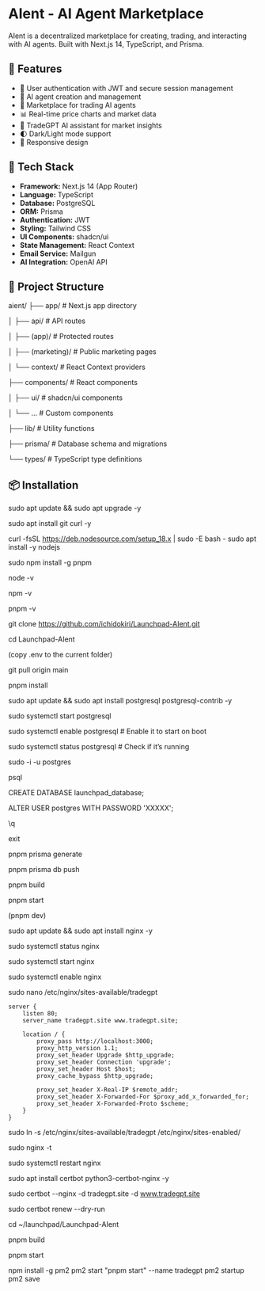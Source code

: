 # AIent - AI Agent Marketplace

AIent is a decentralized marketplace for creating, trading, and interacting with AI agents. Built with Next.js 14, TypeScript, and Prisma.

## 🌟 Features

- 🔐 User authentication with JWT and secure session management
- 💼 AI agent creation and management
- 🏪 Marketplace for trading AI agents
- 📊 Real-time price charts and market data
- 💬 TradeGPT AI assistant for market insights
- 🌓 Dark/Light mode support
- 📱 Responsive design

## 🚀 Tech Stack

- **Framework:** Next.js 14 (App Router)
- **Language:** TypeScript
- **Database:** PostgreSQL
- **ORM:** Prisma
- **Authentication:** JWT
- **Styling:** Tailwind CSS
- **UI Components:** shadcn/ui
- **State Management:** React Context
- **Email Service:** Mailgun
- **AI Integration:** OpenAI API

## 📁 Project Structure
aient/
├── app/                    # Next.js app directory

│   ├── api/               # API routes

│   ├── (app)/             # Protected routes

│   ├── (marketing)/       # Public marketing pages

│   └── context/           # React Context providers

├── components/            # React components

│   ├── ui/               # shadcn/ui components

│   └── ...               # Custom components

├── lib/                   # Utility functions

├── prisma/               # Database schema and migrations

└── types/                # TypeScript type definitions


## 📦 Installation

sudo apt update && sudo apt upgrade -y

sudo apt install git curl -y

curl -fsSL https://deb.nodesource.com/setup_18.x | sudo -E bash - sudo apt install -y nodejs

sudo npm install -g pnpm

node -v

npm -v

pnpm -v


git clone https://github.com/ichidokiri/Launchpad-AIent.git

cd Launchpad-AIent

(copy .env to the current folder)

git pull origin main


pnpm install

sudo apt update && sudo apt install postgresql postgresql-contrib -y

sudo systemctl start postgresql

sudo systemctl enable postgresql  # Enable it to start on boot

sudo systemctl status postgresql  # Check if it’s running

sudo -i -u postgres

psql

CREATE DATABASE launchpad_database;

ALTER USER postgres WITH PASSWORD 'XXXXX';

\q

exit


pnpm prisma generate

pnpm prisma db push

pnpm build

pnpm start

(pnpm dev)


sudo apt update && sudo apt install nginx -y

sudo systemctl status nginx

sudo systemctl start nginx

sudo systemctl enable nginx

sudo nano /etc/nginx/sites-available/tradegpt

```
server {
    listen 80;
    server_name tradegpt.site www.tradegpt.site;

    location / {
        proxy_pass http://localhost:3000;
        proxy_http_version 1.1;
        proxy_set_header Upgrade $http_upgrade;
        proxy_set_header Connection 'upgrade';
        proxy_set_header Host $host;
        proxy_cache_bypass $http_upgrade;

        proxy_set_header X-Real-IP $remote_addr;
        proxy_set_header X-Forwarded-For $proxy_add_x_forwarded_for;
        proxy_set_header X-Forwarded-Proto $scheme;
    }
}
```

sudo ln -s /etc/nginx/sites-available/tradegpt /etc/nginx/sites-enabled/

sudo nginx -t

sudo systemctl restart nginx

sudo apt install certbot python3-certbot-nginx -y

sudo certbot --nginx -d tradegpt.site -d www.tradegpt.site

sudo certbot renew --dry-run

cd ~/launchpad/Launchpad-AIent

pnpm build

pnpm start


npm install -g pm2
pm2 start "pnpm start" --name tradegpt
pm2 startup
pm2 save
